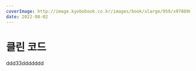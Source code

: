 ```yaml
---
coverImage: http://image.kyobobook.co.kr/images/book/xlarge/959/x9788966260959.jpg
date: 2022-08-02
---
```


# 클린 코드

ddd33ddddddd
